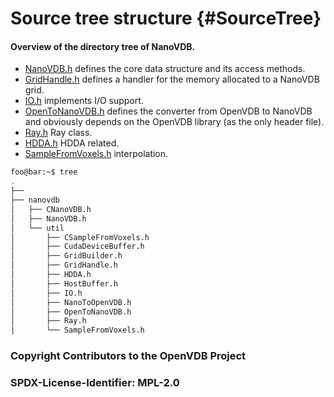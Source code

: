 # Source tree structure {#SourceTree}

#### Overview of the directory tree of NanoVDB.

* [NanoVDB.h](../nanovdb/NanoVDB.h) defines the core data structure and its access methods. 
* [GridHandle.h](../nanovdb/util/GridHandle.h) defines a handler for the memory allocated to a NanoVDB grid.
* [IO.h](../nanovdb/util/IO.h) implements I/O support. 
* [OpenToNanoVDB.h](../include/nanovdb/OpenToNanoVDB.h) defines the converter from OpenVDB to NanoVDB and obviously depends on the OpenVDB library (as the only header file). 
* [Ray.h](../nanovdb/util/Ray.h) Ray class.
* [HDDA.h](../nanovdb/util/HDDA.h) HDDA related.
* [SampleFromVoxels.h](../nanovdb/util/SampleFromVoxels.h) interpolation.

```bash
foo@bar:~$ tree
.
├── 
├── nanovdb
│   ├── CNanoVDB.h
│   ├── NanoVDB.h
│   └── util
│       ├── CSampleFromVoxels.h
│       ├── CudaDeviceBuffer.h
│       ├── GridBuilder.h
│       ├── GridHandle.h
│       ├── HDDA.h
│       ├── HostBuffer.h
│       ├── IO.h
│       ├── NanoToOpenVDB.h
│       ├── OpenToNanoVDB.h
│       ├── Ray.h
│       └── SampleFromVoxels.h
```

### Copyright Contributors to the OpenVDB Project
### SPDX-License-Identifier: MPL-2.0
